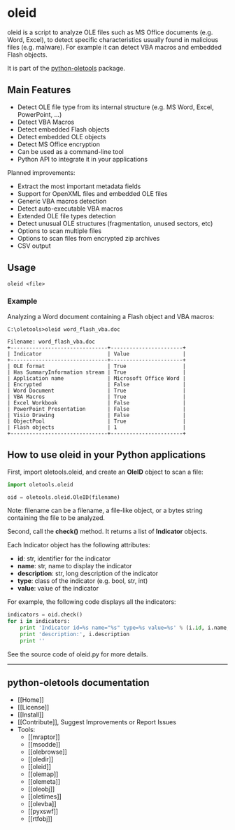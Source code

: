 oleid
=====

oleid is a script to analyze OLE files such as MS Office documents (e.g. Word,
Excel), to detect specific characteristics usually found in malicious files (e.g. malware).
For example it can detect VBA macros and embedded Flash objects.

It is part of the [python-oletools](http://www.decalage.info/python/oletools) package.

## Main Features

- Detect OLE file type from its internal structure (e.g. MS Word, Excel, PowerPoint, ...)
- Detect VBA Macros
- Detect embedded Flash objects
- Detect embedded OLE objects
- Detect MS Office encryption
- Can be used as a command-line tool
- Python API to integrate it in your applications

Planned improvements:

- Extract the most important metadata fields
- Support for OpenXML files and embedded OLE files
- Generic VBA macros detection
- Detect auto-executable VBA macros
- Extended OLE file types detection
- Detect unusual OLE structures (fragmentation, unused sectors, etc)
- Options to scan multiple files
- Options to scan files from encrypted zip archives
- CSV output

## Usage

```text
oleid <file>
```

### Example 

Analyzing a Word document containing a Flash object and VBA macros:

```text
C:\oletools>oleid word_flash_vba.doc

Filename: word_flash_vba.doc
+-------------------------------+-----------------------+
| Indicator                     | Value                 |
+-------------------------------+-----------------------+
| OLE format                    | True                  |
| Has SummaryInformation stream | True                  |
| Application name              | Microsoft Office Word |
| Encrypted                     | False                 |
| Word Document                 | True                  |
| VBA Macros                    | True                  |
| Excel Workbook                | False                 |
| PowerPoint Presentation       | False                 |
| Visio Drawing                 | False                 |
| ObjectPool                    | True                  |
| Flash objects                 | 1                     |
+-------------------------------+-----------------------+
```

## How to use oleid in your Python applications	

First, import oletools.oleid, and create an **OleID** object to scan a file:

```python
import oletools.oleid

oid = oletools.oleid.OleID(filename)
```

Note: filename can be a filename, a file-like object, or a bytes string containing the file to be analyzed.

Second, call the **check()** method. It returns a list of **Indicator** objects.

Each Indicator object has the following attributes:

- **id**: str, identifier for the indicator
- **name**: str, name to display the indicator
- **description**: str, long description of the indicator
- **type**: class of the indicator (e.g. bool, str, int)
- **value**: value of the indicator

For example, the following code displays all the indicators:

```python
indicators = oid.check()
for i in indicators:
    print 'Indicator id=%s name="%s" type=%s value=%s' % (i.id, i.name, i.type, repr(i.value))
    print 'description:', i.description
    print ''
```

See the source code of oleid.py for more details.

--------------------------------------------------------------------------

python-oletools documentation
-----------------------------

- [[Home]]
- [[License]]
- [[Install]]
- [[Contribute]], Suggest Improvements or Report Issues
- Tools:
	- [[mraptor]]
	- [[msodde]]
	- [[olebrowse]]
	- [[oledir]]
	- [[oleid]]
	- [[olemap]]
	- [[olemeta]]
	- [[oleobj]]
	- [[oletimes]]
	- [[olevba]]
	- [[pyxswf]]
	- [[rtfobj]]
